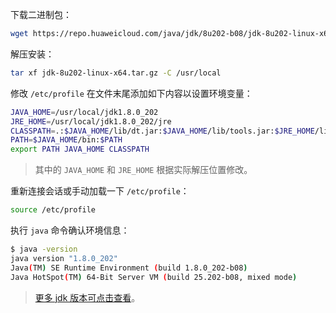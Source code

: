 下载二进制包：
```bash
wget https://repo.huaweicloud.com/java/jdk/8u202-b08/jdk-8u202-linux-x64.tar.gz
```
解压安装：
```bash
tar xf jdk-8u202-linux-x64.tar.gz -C /usr/local
```
修改 `/etc/profile` 在文件末尾添加如下内容以设置环境变量：
```bash
JAVA_HOME=/usr/local/jdk1.8.0_202
JRE_HOME=/usr/local/jdk1.8.0_202/jre
CLASSPATH=.:$JAVA_HOME/lib/dt.jar:$JAVA_HOME/lib/tools.jar:$JRE_HOME/lib
PATH=$JAVA_HOME/bin:$PATH
export PATH JAVA_HOME CLASSPATH
```
> 其中的 `JAVA_HOME` 和 `JRE_HOME` 根据实际解压位置修改。

重新连接会话或手动加载一下 `/etc/profile`：
```bash
source /etc/profile
```
执行 `java` 命令确认环境信息：
```bash
$ java -version 
java version "1.8.0_202"
Java(TM) SE Runtime Environment (build 1.8.0_202-b08)
Java HotSpot(TM) 64-Bit Server VM (build 25.202-b08, mixed mode)
```

> [更多 jdk 版本可点击查看](https://repo.huaweicloud.com/java/jdk/)。
